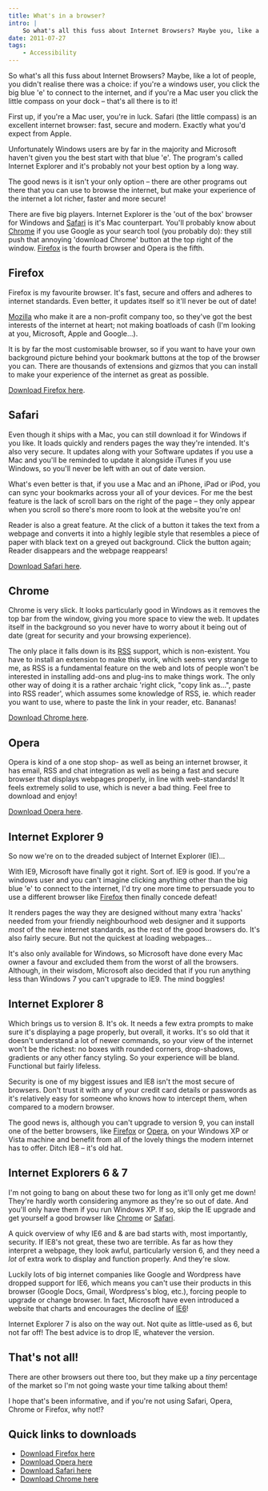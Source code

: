 ```yaml
---
title: What's in a browser?
intro: |
    So what's all this fuss about Internet Browsers? Maybe you, like a lot of people, you didn't realise there was a choice…
date: 2011-07-27
tags:
    - Accessibility
---
```


So what's all this fuss about Internet Browsers? Maybe, like a lot of people, you didn't realise there was a choice: if you're a windows user, you click the big blue 'e' to connect to the internet, and if you're a Mac user you click the little compass on your dock – that's all there is to it!

First up, if you're a Mac user, you're in luck. Safari (the little compass) is an excellent internet browser: fast, secure and modern. Exactly what you'd expect from Apple.

Unfortunately Windows users are by far in the majority and Microsoft haven't given you the best start with that blue 'e'. The program's called Internet Explorer and it's probably not your best option by a long way.

The good news is it isn't your only option – there are other programs out there that you can use to browse the internet, but make your experience of the internet a lot richer, faster and more secure!

There are five big players. Internet Explorer is the 'out of the box' browser for Windows and [Safari](https://www.apple.com/safari/) is it's Mac counterpart. You'll probably know about [Chrome](https://www.google.com/chrome/) if you use Google as your search tool (you probably do): they still push that annoying 'download Chrome' button at the top right of the window. [Firefox](https://www.mozilla.org/firefox/new/) is the fourth browser and Opera is the fifth.

## Firefox

Firefox is my favourite browser. It's fast, secure and offers and adheres to internet standards. Even better, it updates itself so it'll never be out of date!

[Mozilla](https://www.mozilla.org/) who make it are a non-profit company too, so they've got the best interests of the internet at heart; not making boatloads of cash (I'm looking at you, Microsoft, Apple and Google…).

It is by far the most customisable browser, so if you want to have your own background picture behind your bookmark buttons at the top of the browser you can. There are thousands of extensions and gizmos that you can install to make your experience of the internet as great as possible.

[Download Firefox here](https://www.mozilla.org/firefox/new/).

## Safari

Even though it ships with a Mac, you can still download it for Windows if you like. It loads quickly and renders pages the way they're intended. It's also very secure. It updates along with your Software updates if you use a Mac and you'll be reminded to update it alongside iTunes if you use Windows, so you'll never be left with an out of date version.

What's even better is that, if you use a Mac and an iPhone, iPad or iPod, you can sync your bookmarks across your all of your devices. For me the best feature is the lack of scroll bars on the right of the page – they only appear when you scroll so there's more room to look at the website you're on!

Reader is also a great feature. At the click of a button it takes the text from a webpage and converts it into a highly legible style that resembles a piece of paper with black text on a greyed out background. Click the button again; Reader disappears and the webpage reappears!

[Download Safari here](https://www.apple.com/safari/).

## Chrome

Chrome is very slick. It looks particularly good in Windows as it removes the top bar from the window, giving you more space to view the web. It updates itself in the background so you never have to worry about it being out of date (great for security and your browsing experience).

The only place it falls down is its [RSS](/blog/whats-rss-all-about) support, which is non-existent. You have to install an extension to make this work, which seems very strange to me, as RSS is a fundamental feature on the web and lots of people won't be interested in installing add-ons and plug-ins to make things work. The only other way of doing it is a rather archaic 'right click, "copy link as...", paste into RSS reader', which assumes some knowledge of RSS, ie. which reader you want to use, where to paste the link in your reader, etc. Bananas!

[Download Chrome here](https://www.google.com/chrome/).

## Opera

Opera is kind of a one stop shop- as well as being an internet browser, it has email, RSS and chat integration as well as being a fast and secure browser that displays webpages properly, in line with web-standards! It feels extremely solid to use, which is never a bad thing. Feel free to download and enjoy!

[Download Opera here](https://www.opera.com/).

## Internet Explorer 9

So now we're on to the dreaded subject of Internet Explorer (IE)…

With IE9, Microsoft have finally got it right. Sort of. IE9 is good. If you're a windows user and you can't imagine clicking anything other than the big blue 'e' to connect to the internet, I'd try one more time to persuade you to use a different browser like [Firefox](https://www.mozilla.org/firefox/new/) then finally concede defeat!

It renders pages the way they are designed without many extra 'hacks' needed from your friendly neighbourhood web designer and it supports _most_ of the new internet standards, as the rest of the good browsers do. It's also fairly secure. But not the quickest at loading webpages…

It's also only available for Windows, so Microsoft have done every Mac owner a favour and excluded them from the worst of all the browsers. Although, in their wisdom, Microsoft also decided that if you run anything less than Windows 7 you can't upgrade to IE9. The mind boggles!

## Internet Explorer 8

Which brings us to version 8. It's ok. It needs a few extra prompts to make sure it's displaying a page properly, but overall, it works. It's so old that it doesn't understand a lot of newer commands, so your view of the internet won't be the richest: no boxes with rounded corners, drop-shadows, gradients or any other fancy styling. So your experience will be bland. Functional but fairly lifeless.

Security is one of my biggest issues and IE8 isn't the most secure of browsers. Don't trust it with any of your credit card details or passwords as it's relatively easy for someone who knows how to intercept them, when compared to a modern browser.

The good news is, although you can't upgrade to version 9, you can install one of the better browsers, like [Firefox](https://www.mozilla.org/firefox/new/) or [Opera](https://www.opera.com/), on your Windows XP or Vista machine and benefit from all of the lovely things the modern internet has to offer. Ditch IE8 – it's old hat.

## Internet Explorers 6 & 7

I'm not going to bang on about these two for long as it'll only get me down! They're hardly worth considering anymore as they're so out of date. And you'll only have them if you run Windows XP. If so, skip the IE upgrade and get yourself a good browser like [Chrome](https://www.google.com/chrome/) or [Safari](https://www.apple.com/safari/).

A quick overview of why IE6 and & are bad starts with, most importantly, security. If IE8's not great, these two are terrible. As far as how they interpret a webpage, they look awful, particularly version 6, and they need a _lot_ of extra work to display and function properly. And they're slow.

Luckily lots of big internet companies like Google and Wordpress have dropped support for IE6, which means you can't use their products in this browser (Google Docs, Gmail, Wordpress's blog, etc.), forcing people to upgrade or change browser. In fact, Microsoft have even introduced a website that charts and encourages the decline of [IE6](//www.ie6death.com/)!

Internet Explorer 7 is also on the way out. Not quite as little-used as 6, but not far off! The best advice is to drop IE, whatever the version.

## That's not all!

There are other browsers out there too, but they make up a _tiny_ percentage of the market so I'm not going waste your time talking about them!

I hope that's been informative, and if you're not using Safari, Opera, Chrome or Firefox, why not!?

## Quick links to downloads

- [Download Firefox here](https://www.mozilla.org/firefox/new/)
- [Download Opera here](https://www.opera.com/)
- [Download Safari here](https://www.apple.com/safari/)
- [Download Chrome here](https://www.google.com/chrome/)
